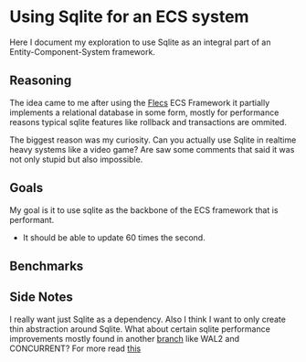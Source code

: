# Using Sqlite for an ECS system

Here I document my exploration to use Sqlite as an integral part of an Entity-Component-System framework.

## Reasoning

The idea came to me after using the [Flecs](https://github.com/SanderMertens/flecs) ECS Framework it partially implements a relational database in some form, mostly for performance reasons typical sqlite features like rollback and transactions are ommited.

The biggest reason was my curiosity. Can you actually use Sqlite in realtime heavy systems like a video game? Are saw some comments that said it was not only stupid but also impossible.

## Goals

My goal is it to use sqlite as the backbone of the ECS framework that is performant.

- It should be able to update 60 times the second.

## Benchmarks

## Side Notes

I really want just Sqlite as a dependency. Also I think I want to only create thin abstraction around Sqlite. What about certain sqlite performance improvements mostly found in another [branch](https://sqlite.org/src/timeline?r=bedrock) like WAL2 and CONCURRENT? For more read [this](https://news.ycombinator.com/item?id=38988949)
